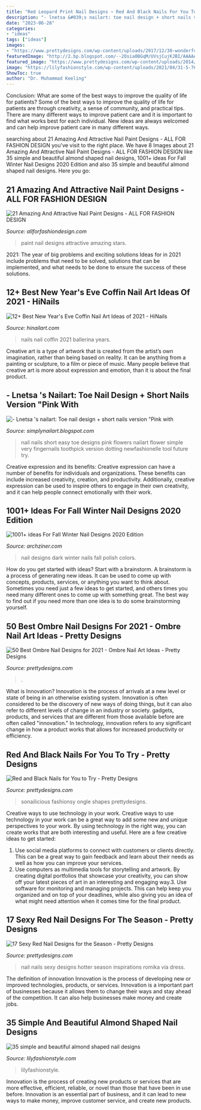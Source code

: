 ```yaml
---
title: "Red Leopard Print Nail Designs ~ Red And Black Nails For You To Try"
description: "- lnetsa &#039;s nailart: toe nail design + short nails version &quot;pink with"
date: "2023-06-28"
categories:
- "ideas"
tags: ["ideas"]
images:
- "https://www.prettydesigns.com/wp-content/uploads/2017/12/30-wonderful-ombre-nail-designs-for-2018-15.jpg"
featuredImage: "http://2.bp.blogspot.com/--2Osia0BGqM/UVsjCujKJBI/AAAAAAAAAjM/A54albdxWPE/s1600/DSC_0266.jpg"
featured_image: "https://www.prettydesigns.com/wp-content/uploads/2014/03/Red-Nail-Art.jpg"
image: "https://lilyfashionstyle.com/wp-content/uploads/2021/04/31-5-768x1152.jpg"
ShowToc: true
author: "Dr. Muhammad Keeling"
---
```



Conclusion: What are some of the best ways to improve the quality of life for patients?
Some of the best ways to improve the quality of life for patients are through creativity, a sense of community, and practical tips. There are many different ways to improve patient care and it is important to find what works best for each individual. New ideas are always welcomed and can help improve patient care in many different ways.

	

		
searching about 21 Amazing And Attractive Nail Paint Designs - ALL FOR FASHION DESIGN you've visit to the right place. We have 8 Images about 21 Amazing And Attractive Nail Paint Designs - ALL FOR FASHION DESIGN like 35 simple and beautiful almond shaped nail designs, 1001+ ideas For Fall Winter Nail Designs 2020 Edition and also 35 simple and beautiful almond shaped nail designs. Here you go:
		
    
## 21 Amazing And Attractive Nail Paint Designs - ALL FOR FASHION DESIGN

<img loading=lazy src="https://allforfashiondesign.com/wp-content/uploads/2013/08/123.jpg" onerror="this.onerror=null;this.src='https://tse3.mm.bing.net/th?id=OIP.KHvyOemMCozH-RSL77tFbwHaGh&amp;pid=15.1';" alt="21 Amazing And Attractive Nail Paint Designs - ALL FOR FASHION DESIGN">

_Source: allforfashiondesign.com_

>paint nail designs attractive amazing stars. 

	

2021: The year of big problems and exciting solutions
Ideas for in 2021 include problems that need to be solved, solutions that can be implemented, and what needs to be done to ensure the success of these solutions.

    
## 12+ Best New Year&#039;s Eve Coffin Nail Art Ideas Of 2021 - HiNails

<img loading=lazy src="https://hinailart.com/wp-content/uploads/2020/12/ballerina-nails-colors-gold-foil-white.jpg" onerror="this.onerror=null;this.src='https://tse1.mm.bing.net/th?id=OIP.6YBYSKvgdHUJ0EAx2EJuMgHaHa&amp;pid=15.1';" alt="12+ Best New Year&#039;s Eve Coffin Nail Art Ideas of 2021 - HiNails">

_Source: hinailart.com_

>nails nail coffin 2021 ballerina years. 

	

Creative art is a type of artwork that is created from the artist’s own imagination, rather than being based on reality. It can be anything from a painting or sculpture, to a film or piece of music. Many people believe that creative art is more about expression and emotion, than it is about the final product.

    
## - Lnetsa &#039;s Nailart: Toe Nail Design + Short Nails Version &quot;Pink With

<img loading=lazy src="http://2.bp.blogspot.com/--2Osia0BGqM/UVsjCujKJBI/AAAAAAAAAjM/A54albdxWPE/s1600/DSC_0266.jpg" onerror="this.onerror=null;this.src='https://tse4.mm.bing.net/th?id=OIP.dpTwoaoUjlCK3knZxz5npAHaEK&amp;pid=15.1';" alt="- Lnetsa &#039;s nailart: Toe nail design + short nails version &quot;Pink with">

_Source: simplynailart.blogspot.com_

>nail nails short easy toe designs pink flowers nailart flower simple very fingernails toothpick version dotting newfashionelle tool future try. 

	

Creative expression and its benefits:
Creative expression can have a number of benefits for individuals and organizations. These benefits can include increased creativity, creation, and productivity. Additionally, creative expression can be used to inspire others to engage in their own creativity, and it can help people connect emotionally with their work.

    
## 1001+ Ideas For Fall Winter Nail Designs 2020 Edition

<img loading=lazy src="https://archziner.com/wp-content/uploads/2020/08/nail-ideas-2020-dark-blue-and-white-nail-polish-decorations-with-blue-and-white-rhinestones-on-pinky-ring-and-middle-fingers.jpg" onerror="this.onerror=null;this.src='https://tse4.mm.bing.net/th?id=OIP.8ZUs49NTY7SKGSvnE4564AHaHa&amp;pid=15.1';" alt="1001+ ideas For Fall Winter Nail Designs 2020 Edition">

_Source: archziner.com_

>nail designs dark winter nails fall polish colors. 

	

How do you get started with ideas?
Start with a brainstorm. A brainstorm is a process of generating new ideas. It can be used to come up with concepts, products, services, or anything you want to think about. Sometimes you need just a few ideas to get started, and others times you need many different ones to come up with something great. The best way to find out if you need more than one idea is to do some brainstorming yourself.

    
## 50 Best Ombre Nail Designs For 2021 - Ombre Nail Art Ideas - Pretty Designs

<img loading=lazy src="https://www.prettydesigns.com/wp-content/uploads/2017/12/30-wonderful-ombre-nail-designs-for-2018-15.jpg" onerror="this.onerror=null;this.src='https://tse2.mm.bing.net/th?id=OIP.yivCkNT4PZKzXh8NKXmzUQHaHa&amp;pid=15.1';" alt="50 Best Ombre Nail Designs for 2021 - Ombre Nail Art Ideas - Pretty Designs">

_Source: prettydesigns.com_

>. 

	

What is Innovation?
Innovation is the process of arrivals at a new level or state of being in an otherwise existing system. Innovation is often considered to be the discovery of new ways of doing things, but it can also refer to different levels of change in an industry or society. gadgets, products, and services that are different from those available before are often called "innovation." In technology, innovation refers to any significant change in how a product works that allows for increased productivity or efficiency.

    
## Red And Black Nails For You To Try - Pretty Designs

<img loading=lazy src="http://www.prettydesigns.com/wp-content/uploads/2014/06/Chevron-Nails1.jpg" onerror="this.onerror=null;this.src='https://tse1.mm.bing.net/th?id=OIP.nRnFu6rkSs177Bzh9qSM1gHaLH&amp;pid=15.1';" alt="Red and Black Nails for You to Try - Pretty Designs">

_Source: prettydesigns.com_

>sonailicious fashionsy ongle shapes prettydesigns. 

	

Creative ways to use technology in your work.
Creative ways to use technology in your work can be a great way to add some new and unique perspectives to your work. By using technology in the right way, you can create works that are both interesting and useful. Here are a few creative ideas to get started: 
1. Use social media platforms to connect with customers or clients directly. This can be a great way to gain feedback and learn about their needs as well as how you can improve your services.
2. Use computers as multimedia tools for storytelling and artwork. By creating digital portfolios that showcase your creativity, you can show off your latest pieces of art in an interesting and engaging way.3. Use software for monitoring and managing projects. This can help keep you organized and on top of your deadlines, while also giving you an idea of what might need attention when it comes time for the final product.
    
## 17 Sexy Red Nail Designs For The Season - Pretty Designs

<img loading=lazy src="https://www.prettydesigns.com/wp-content/uploads/2014/03/Red-Nail-Art.jpg" onerror="this.onerror=null;this.src='https://tse4.mm.bing.net/th?id=OIP.z4nu8qIlgRshsiISHNVXbQHaL2&amp;pid=15.1';" alt="17 Sexy Red Nail Designs for the Season - Pretty Designs">

_Source: prettydesigns.com_

>nail nails sexy designs hotter season inspirations romika via dress. 

	

The definition of innovation
Innovation is the process of developing new or improved technologies, products, or services. Innovation is a important part of businesses because it allows them to change their ways and stay ahead of the competition. It can also help businesses make money and create jobs.

    
## 35 Simple And Beautiful Almond Shaped Nail Designs

<img loading=lazy src="https://lilyfashionstyle.com/wp-content/uploads/2021/04/31-5-768x1152.jpg" onerror="this.onerror=null;this.src='https://tse2.mm.bing.net/th?id=OIP.z0zP5cK2UUflcOSa590GmQHaLH&amp;pid=15.1';" alt="35 simple and beautiful almond shaped nail designs">

_Source: lilyfashionstyle.com_

>lilyfashionstyle. 

	

Innovation is the process of creating new products or services that are more effective, efficient, reliable, or novel than those that have been in use before. Innovation is an essential part of business, and it can lead to new ways to make money, improve customer service, and create new products.


